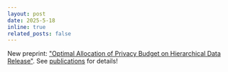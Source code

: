 ```yaml
---
layout: post
date: 2025-5-18
inline: true
related_posts: false
---
```


New preprint: ["Optimal Allocation of Privacy Budget on Hierarchical Data Release"](https://arxiv.org/abs/2505.10871). See [publications](https://www.joonhyukko.com/publications/) for details!
